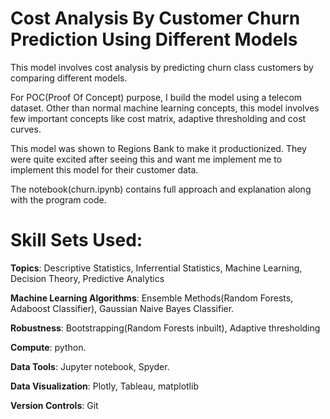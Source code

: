 # Cost Analysis By Customer Churn Prediction Using Different Models

This model involves cost analysis by predicting churn class customers by comparing different models.

For POC(Proof Of Concept) purpose, I build the model using a telecom dataset.
Other than normal machine learning concepts, this model involves few important concepts
like cost matrix, adaptive thresholding and cost curves. 

This model was shown to Regions Bank to make it productionized. They were quite excited after seeing this and want me implement me to implement this model for their customer data.

The notebook(churn.ipynb) contains full approach and explanation along with the program code.

# Skill Sets Used:

<p><b>Topics</b>: Descriptive Statistics, Inferrential Statistics, Machine Learning, Decision Theory, Predictive Analytics</p>
<p><b>Machine Learning Algorithms</b>: Ensemble Methods(Random Forests, Adaboost Classifier), Gaussian Naive Bayes Classifier.</p>
<p><b>Robustness</b>: Bootstrapping(Random Forests inbuilt), Adaptive thresholding
<p><b>Compute</b>: python. </p>
<p><b>Data Tools</b>: Jupyter notebook, Spyder.</p>
<p><b>Data Visualization</b>: Plotly, Tableau, matplotlib</p>
<p><b>Version Controls</b>: Git</p>
